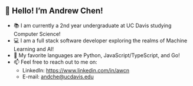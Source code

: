<h2>👋 Hello! I’m Andrew Chen!</h2>

- 📚 I am currently a 2nd year undergraduate at UC Davis studying Computer Science!
- 💻 I am a full stack software developer exploring the realms of Machine Learning and AI!
- 💞️ My favorite languages are Python, JavaScript/TypeScript, and Go!
- 📫 Feel free to reach out to me on:
   - LinkedIn: https://www.linkedin.com/in/awcn
   - E-mail: andche@ucdavis.edu
